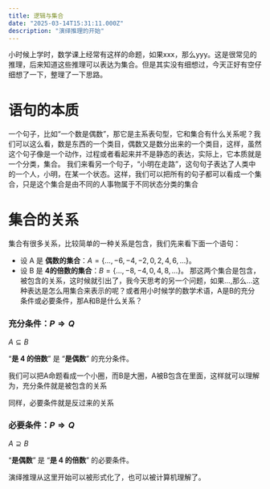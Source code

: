 ```yaml
---
title: 逻辑与集合
date: "2025-03-14T15:31:11.000Z"
description: "演绎推理的开始"
---
```


小时候上学时，数学课上经常有这样的命题，如果xxx，那么yyy。这是很常见的推理，后来知道这些推理可以表达为集合。但是其实没有细想过，今天正好有空仔细想了一下，整理了一下思路。

# 语句的本质
一个句子，比如“一个数是偶数”，那它是主系表句型，它和集合有什么关系呢？我们可以这么看，数是东西的一个类目，偶数又是数分出来的一个类目，这样，虽然这个句子像是一个动作，过程或者看起来并不是静态的表达，实际上，它本质就是一个分类，集合。
我们来看另一个句子，“小明在走路”，这句句子表达了人类中的一个人，小明，在某一个状态。这样，我们可以把所有的句子都可以看成一个集合，只是这个集合是由不同的人事物属于不同状态分类的集合

# 集合的关系
集合有很多关系，比较简单的一种关系是包含，我们先来看下面一个语句：
- 设 A 是 **偶数的集合**：$A = \{ …, -6, -4, -2, 0, 2, 4, 6, … \}$。
- 设 B 是 **4的倍数的集合**：$B = \{ …, -8, -4, 0, 4, 8, … \}$。
那这两个集合是包含，被包含的关系，这时候就引出了，我今天思考的另一个问题，如果...,那么...这种表达是怎么用集合来表示的呢？或者用小时候学的数学术语，A是B的充分条件或必要条件，那A和B是什么关系？

### **充分条件：**$P \Rightarrow Q$

$A \subseteq B$

“**是 4 的倍数**” 是 “**是偶数**” 的充分条件。

我们可以把A命题看成一个小圈，而B是大圈，A被B包含在里面，这样就可以理解为，充分条件就是被包含的关系

同样，必要条件就是反过来的关系

### **必要条件：**$P \Rightarrow Q$

$A \supseteq B$

“**是偶数**” 是 “**是 4 的倍数**” 的必要条件。

演绎推理从这里开始可以被形式化了，也可以被计算机理解了。